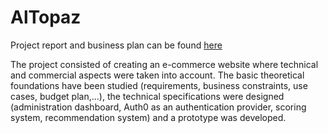 # AlTopaz

Project report and business plan can be found [here](https://drive.google.com/file/d/1l7zZUcq66VdPMn1Zayc8Fu_LTePiCD_y/view?usp=sharing)

The project consisted of creating an e-commerce website where technical and commercial aspects were taken into account. The basic theoretical foundations have been studied (requirements, business constraints, use cases, budget plan,...), the technical specifications were designed (administration dashboard, Auth0 as an authentication provider, scoring system, recommendation system) and a prototype was developed.
